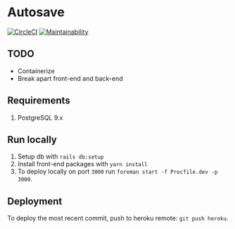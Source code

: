 # Autosave
[![CircleCI](https://circleci.com/gh/oxfist/autosave/tree/master.svg?style=svg)](https://circleci.com/gh/oxfist/autosave/tree/master) [![Maintainability](https://api.codeclimate.com/v1/badges/995865b9fd8750c2002c/maintainability)](https://codeclimate.com/github/oxfist/autosave/maintainability)

## TODO
- Containerize
- Break apart front-end and back-end

## Requirements

1. PostgreSQL 9.x

## Run locally

1. Setup db with `rails db:setup`
1. Install front-end packages with `yarn install`
1. To deploy locally on port `3000` run `foreman start -f Procfile.dev -p 3000`.

## Deployment

To deploy the most recent commit, push to heroku remote: `git push heroku`.

